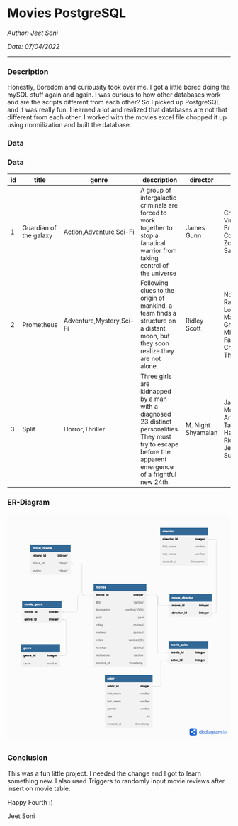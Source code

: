 # Movies PostgreSQL
*Author: Jeet Soni*

*Date: 07/04/2022*

 ----

 ### **Description**

 Honestly, Boredom and curiousity took over me. I got a little bored doing the mySQL stuff again and again. I was curious to how other databases work and are the scripts different from each other? So I picked up PostgreSQL and it was really fun. I learned a lot and realized that databases are not that different from each other. I worked with the movies excel file chopped it up using normilization and built the database. 

 ### **Data**

 ### **Data**
| id | title | genre | description | director | actors | year | runtime   | rating  | votes | revenue | metascore | 
|---|---|---|---|---|---|---|---|---|---|---|---|
| 1 | Guardian of the galaxy | Action,Adventure,Sci-Fi  | A group of intergalactic criminals are forced to work together to stop a fanatical warrior from taking control of the universe  |James Gunn |Chris Pratt, Vin Diesel, Bradley Cooper, Zoe Saldana| 2014  |121   | 8.1  | 757074 | 333.13  | 76  | 
| 2 | Prometheus  | Adventure,Mystery,Sci-Fi  | Following clues to the origin of mankind, a team finds a structure on a distant moon, but they soon realize they are not alone.  | Ridley Scott  | Noomi Rapace, Logan Marshall-Green, Michael Fassbender, Charlize Theron  |  2012 | 124 | 7  | 485820  | 126.46 | 65|
| 3 | Split  | Horror,Thriller  | Three girls are kidnapped by a man with a diagnosed 23 distinct personalities. They must try to escape before the apparent emergence of a frightful new 24th.  |  M. Night Shyamalan | James McAvoy, Anya Taylor-Joy, Haley Lu Richardson, Jessica Sula  |  2016 | 117  | 7.3  | 157606  | 138.12  | 62  |


 ### **ER-Diagram**

 !["Movies Relational model"](movies_db.png)

 ### **Conclusion**

 This was a fun little project. I needed the change and I got to learn something new. I also used Triggers to randomly input movie reviews after insert on movie table. 

 Happy Fourth :)

 Jeet Soni